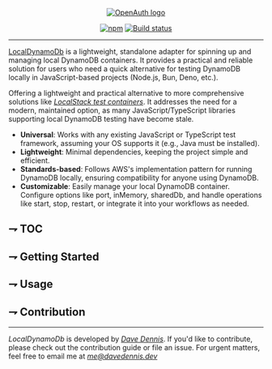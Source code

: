 
<p align="center">
  <a href="https://localdynamodb.js.org">
    <picture>
      <img src="https://raw.githubusercontent.com/DaveVED/local-dynamodb-js/main/assets/logo-light-v2.jpg" alt="OpenAuth logo">
    </picture>
  </a>
</p>
<p align="center">
  <a href="https://www.npmjs.com/package/@openauthjs/openauth"><img alt="npm" src="https://img.shields.io/npm/v/%40openauthjs%2Fcore?style=flat-square" /></a>
  <a href="https://github.com/openauthjs/openauth/actions/workflows/release.yml"><img alt="Build status" src="https://img.shields.io/github/actions/workflow/status/openauthjs/openauth/release.yml?style=flat-square&branch=master" /></a>
</p>

---

[LocalDynamoDb](www.google.com) is a lightweight, standalone adapter for spinning up and managing local DynamoDB containers. It provides a practical and reliable solution for users who need a quick alternative for testing DynamoDB locally in JavaScript-based projects (Node.js, Bun, Deno, etc.).

Offering a lightweight and practical alternative to more comprehensive solutions like [_LocalStack test containers_](https://docs.localstack.cloud/user-guide/integrations/testcontainers/). It addresses the need for a modern, maintained option, as many JavaScript/TypeScript libraries supporting local DynamoDB testing have become stale.

- __Universal__: Works with any existing JavaScript or TypeScript test framework, assuming your OS supports it (e.g., Java must be installed).
- __Lightweight__: Minimal dependencies, keeping the project simple and efficient.
- __Standards-based__: Follows AWS's implementation pattern for running DynamoDB locally, ensuring compatibility for anyone using DynamoDB.
- __Customizable__: Easily manage your local DynamoDB container. Configure options like port, inMemory, sharedDb, and handle operations like start, stop, restart, or integrate it into your workflows as needed.

## ⇁ TOC

## ⇁ Getting Started

## ⇁ Usage

## ⇁ Contribution
---

_LocalDynamoDb_ is developed by [_Dave Dennis_](https://davedennis.dev). If you'd like to contribute, please check out the contribution guide or file an issue. For urgent matters, feel free to email me at _<me@davedennis.dev>_
